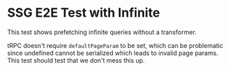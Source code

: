 # SSG E2E Test with Infinite

This test shows prefetching infinite queries without a transformer.

tRPC doesn't require `defaultPageParam` to be set, which can be problematic since undefined cannot be serialized which leads to invalid page params. This test should test that we don't mess this up.